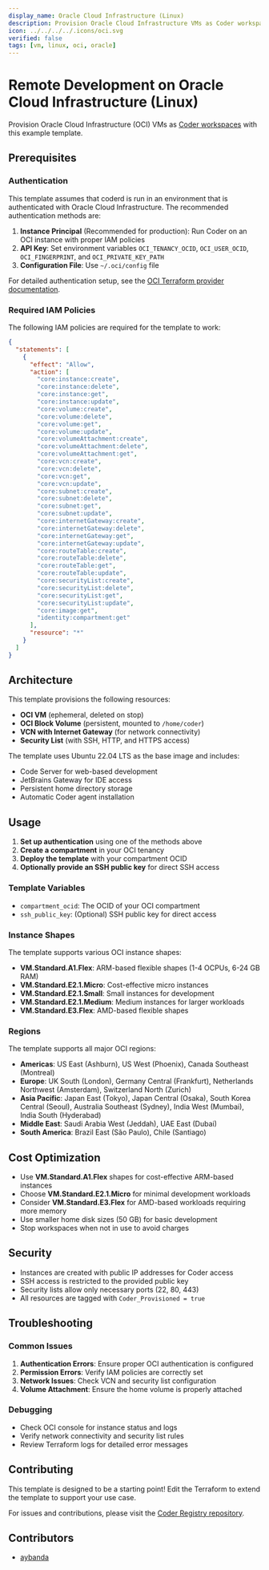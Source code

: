 ```yaml
---
display_name: Oracle Cloud Infrastructure (Linux)
description: Provision Oracle Cloud Infrastructure VMs as Coder workspaces
icon: ../../../../.icons/oci.svg
verified: false
tags: [vm, linux, oci, oracle]
---
```


# Remote Development on Oracle Cloud Infrastructure (Linux)

Provision Oracle Cloud Infrastructure (OCI) VMs as [Coder workspaces](https://coder.com/docs/workspaces) with this example template.

## Prerequisites

### Authentication

This template assumes that coderd is run in an environment that is authenticated with Oracle Cloud Infrastructure. The recommended authentication methods are:

1. **Instance Principal** (Recommended for production): Run Coder on an OCI instance with proper IAM policies
2. **API Key**: Set environment variables `OCI_TENANCY_OCID`, `OCI_USER_OCID`, `OCI_FINGERPRINT`, and `OCI_PRIVATE_KEY_PATH`
3. **Configuration File**: Use `~/.oci/config` file

For detailed authentication setup, see the [OCI Terraform provider documentation](https://registry.terraform.io/providers/oracle/oci/latest/docs#authentication).

### Required IAM Policies

The following IAM policies are required for the template to work:

```json
{
  "statements": [
    {
      "effect": "Allow",
      "action": [
        "core:instance:create",
        "core:instance:delete",
        "core:instance:get",
        "core:instance:update",
        "core:volume:create",
        "core:volume:delete",
        "core:volume:get",
        "core:volume:update",
        "core:volumeAttachment:create",
        "core:volumeAttachment:delete",
        "core:volumeAttachment:get",
        "core:vcn:create",
        "core:vcn:delete",
        "core:vcn:get",
        "core:vcn:update",
        "core:subnet:create",
        "core:subnet:delete",
        "core:subnet:get",
        "core:subnet:update",
        "core:internetGateway:create",
        "core:internetGateway:delete",
        "core:internetGateway:get",
        "core:internetGateway:update",
        "core:routeTable:create",
        "core:routeTable:delete",
        "core:routeTable:get",
        "core:routeTable:update",
        "core:securityList:create",
        "core:securityList:delete",
        "core:securityList:get",
        "core:securityList:update",
        "core:image:get",
        "identity:compartment:get"
      ],
      "resource": "*"
    }
  ]
}
```

## Architecture

This template provisions the following resources:

- **OCI VM** (ephemeral, deleted on stop)
- **OCI Block Volume** (persistent, mounted to `/home/coder`)
- **VCN with Internet Gateway** (for network connectivity)
- **Security List** (with SSH, HTTP, and HTTPS access)

The template uses Ubuntu 22.04 LTS as the base image and includes:

- Code Server for web-based development
- JetBrains Gateway for IDE access
- Persistent home directory storage
- Automatic Coder agent installation

## Usage

1. **Set up authentication** using one of the methods above
2. **Create a compartment** in your OCI tenancy
3. **Deploy the template** with your compartment OCID
4. **Optionally provide an SSH public key** for direct SSH access

### Template Variables

- `compartment_ocid`: The OCID of your OCI compartment
- `ssh_public_key`: (Optional) SSH public key for direct access

### Instance Shapes

The template supports various OCI instance shapes:

- **VM.Standard.A1.Flex**: ARM-based flexible shapes (1-4 OCPUs, 6-24 GB RAM)
- **VM.Standard.E2.1.Micro**: Cost-effective micro instances
- **VM.Standard.E2.1.Small**: Small instances for development
- **VM.Standard.E2.1.Medium**: Medium instances for larger workloads
- **VM.Standard.E3.Flex**: AMD-based flexible shapes

### Regions

The template supports all major OCI regions:

- **Americas**: US East (Ashburn), US West (Phoenix), Canada Southeast (Montreal)
- **Europe**: UK South (London), Germany Central (Frankfurt), Netherlands Northwest (Amsterdam), Switzerland North (Zurich)
- **Asia Pacific**: Japan East (Tokyo), Japan Central (Osaka), South Korea Central (Seoul), Australia Southeast (Sydney), India West (Mumbai), India South (Hyderabad)
- **Middle East**: Saudi Arabia West (Jeddah), UAE East (Dubai)
- **South America**: Brazil East (São Paulo), Chile (Santiago)

## Cost Optimization

- Use **VM.Standard.A1.Flex** shapes for cost-effective ARM-based instances
- Choose **VM.Standard.E2.1.Micro** for minimal development workloads
- Consider **VM.Standard.E3.Flex** for AMD-based workloads requiring more memory
- Use smaller home disk sizes (50 GB) for basic development
- Stop workspaces when not in use to avoid charges

## Security

- Instances are created with public IP addresses for Coder access
- SSH access is restricted to the provided public key
- Security lists allow only necessary ports (22, 80, 443)
- All resources are tagged with `Coder_Provisioned = true`

## Troubleshooting

### Common Issues

1. **Authentication Errors**: Ensure proper OCI authentication is configured
2. **Permission Errors**: Verify IAM policies are correctly set
3. **Network Issues**: Check VCN and security list configuration
4. **Volume Attachment**: Ensure the home volume is properly attached

### Debugging

- Check OCI console for instance status and logs
- Verify network connectivity and security list rules
- Review Terraform logs for detailed error messages

## Contributing

This template is designed to be a starting point! Edit the Terraform to extend the template to support your use case.

For issues and contributions, please visit the [Coder Registry repository](https://github.com/coder/registry).

## Contributors

- [aybanda](https://github.com/aybanda)
